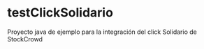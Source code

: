 # testClickSolidario
Proyecto java de ejemplo para la integración del click Solidario de StockCrowd
